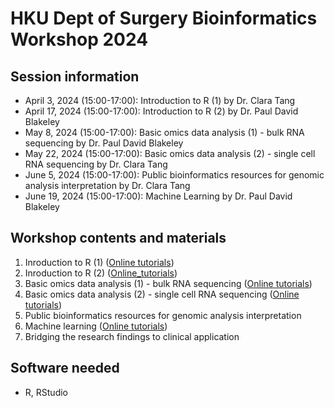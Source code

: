 # HKU Dept of Surgery Bioinformatics Workshop 2024

## Session information
+ April 3, 2024 (15:00-17:00): Introduction to R (1) by Dr. Clara Tang
+ April 17, 2024 (15:00-17:00): Introduction to R (2) by Dr. Paul David Blakeley
+ May 8, 2024 (15:00-17:00): Basic omics data analysis (1) - bulk RNA sequencing by Dr. Paul David Blakeley
+ May 22, 2024 (15:00-17:00): Basic omics data analysis (2) - single cell RNA sequencing by Dr. Clara Tang
+ June 5, 2024 (15:00-17:00): Public bioinformatics resources for genomic analysis interpretation by Dr. Clara Tang
+ June 19, 2024 (15:00-17:00): Machine Learning by Dr. Paul David Blakeley
  
## Workshop contents and materials
1. Inroduction to R (1) ([Online tutorials](1-Introduction-to-R.md))
2. Inroduction to R (2) ([Online_tutorials](Introduction-toR-2_new.md))
3. Basic omics data analysis (1)  - bulk RNA sequencing ([Online tutorials](3-Omics-bulkRNAseq-analysis.md))
4. Basic omics data analysis (2) - single cell RNA sequencing ([Online tutorials](4-singleCell-RNAseq-Seurat.md))
5. Public bioinformatics resources for genomic analysis interpretation 
6. Machine learning ([Online tutorials](6-MachineLearning.md))
7. Bridging the research findings to clinical application

## Software needed
- R, RStudio
